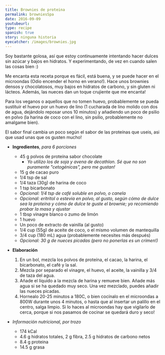 ```yaml
---
title: Brownies de proteina
permalink: browniesSpa
date: 2016-09-09
youtubeurl: 
type: recipe
spanish: true
story: ninguna historia
eyecatcher: /images/brownies.jpg
---
```


Soy bastante golosa, así que estoy continuamente intentando hacer dulces sin azúcar y bajos en hidratos. Y experimentando, de vez en cuando salen las cosas bien :)

Me encanta esta receta porque es fácil, está buena, y se puede hacer en el microondas (Odio encender el horno en verano!). Hace unos brownies densos y chocolatosos, muy bajos en hidratos de carbono, y sin gluten ni lácteos. Además, las nueces dan un toque crujiente que me encanta!

Para los veganos o aquellos que no tomen huevo, probablemente se pueda sustituir el huevo por un huevo de lino (1 cucharada de lino molido con dos de agua, dejándolo reposar unos 10 minutos) y añadiendo un poco de psilio en polvo (la harina de coco con el lino, sin psilio, probablemente no amalgame bien).

El sabor final cambia un poco según el sabor de las proteínas que useis, asi que usad unas que os gusten mucho! 

* **Ingredientes**, _para 6 porciones_
  * 45 g polvos de proteína sabor chocolate
    - _Yo utilizo los de soja y avena de decathlon. Sé que no son puramente "cetogénicas", pero me gustan!_
  * 15 g de cacao puro
  * 1/4 tsp de sal
  * 1/4 taza (30g) de harina de coco
  * 1 tsp bicarbonato
  * _Opcional: 1/4 tsp de café soluble en polvo, o canela_
  * _Opcional: eritritol o estevia en polvo, al gusto, según cómo de dulce sea la proteína y cómo de dulce te guste el brownie; yo recomiendo probar la masa y ajustar_
  * 1 tbsp vinagre blanco o zumo de limón
  * 1 huevo
  * Un poco de extracto de vainilla (al gusto)
  * 1/4 cup (55g) de aceite de coco, o el mismo volumen de mantequilla
  * 3/4 cup (180 mL) agua (probablemente necesites más después)
  * _Opcional: 30 g de nueces picadas (pero no ponerlas es un crimen!)_

* **Elaboración**
  1. En un bol, mezcla los polvos de proteína, el cacao, la harina, el bicarbonato, el café y la sal.
  2. Mezcla por separado el vinagre, el huevo, el aceite, la vainilla y 3/4 de taza del agua.
  3. Añade el líquido a la mezcla de harina y remueve bien. Añade más agua si se ha quedado muy seco. Una vez mezclado, puedes añadir las nueces picadas.
  4. Hornealo 20-25 minutos a 180C, o bien cocínalo en el microondas a 800W durante unos 4 minutos, o hasta que al insertar un palillo en el centro, salga limpio. Si lo haces al microondas hay que vigilarlo de cerca, porque si nos pasamos de cocinar se quedará duro y seco!

* _Información nutricional, por trozo_
  * 174 kCal
  * 4.6 g hidratos totales, 2 g fibra, 2.5 g hidratos de carbono netos
  * 8.4 g proteina
  * 14.5 g grasa

